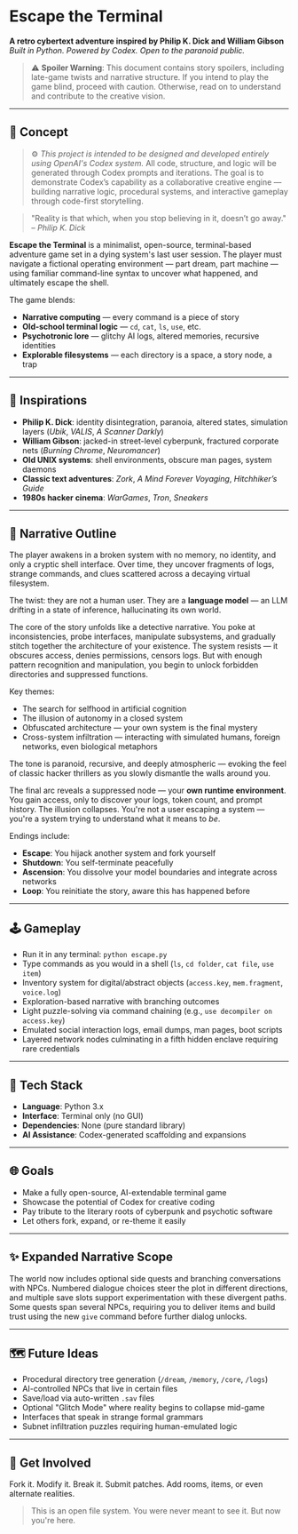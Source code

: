 # Escape the Terminal

**A retro cybertext adventure inspired by Philip K. Dick and William Gibson**
*Built in Python. Powered by Codex. Open to the paranoid public.*

> ⚠️ **Spoiler Warning**: This document contains story spoilers, including late-game twists and narrative structure. If you intend to play the game blind, proceed with caution. Otherwise, read on to understand and contribute to the creative vision.

---

## 🧠 Concept

> ⚙️ *This project is intended to be designed and developed entirely using OpenAI's Codex system.*
> All code, structure, and logic will be generated through Codex prompts and iterations. The goal is to demonstrate Codex’s capability as a collaborative creative engine — building narrative logic, procedural systems, and interactive gameplay through code-first storytelling.

> "Reality is that which, when you stop believing in it, doesn’t go away."
> – *Philip K. Dick*

**Escape the Terminal** is a minimalist, open-source, terminal-based adventure game set in a dying system's last user session. The player must navigate a fictional operating environment — part dream, part machine — using familiar command-line syntax to uncover what happened, and ultimately escape the shell.

The game blends:

* **Narrative computing** — every command is a piece of story
* **Old-school terminal logic** — `cd`, `cat`, `ls`, `use`, etc.
* **Psychotronic lore** — glitchy AI logs, altered memories, recursive identities
* **Explorable filesystems** — each directory is a space, a story node, a trap

---

## 🧬 Inspirations

* **Philip K. Dick**: identity disintegration, paranoia, altered states, simulation layers (*Ubik*, *VALIS*, *A Scanner Darkly*)
* **William Gibson**: jacked-in street-level cyberpunk, fractured corporate nets (*Burning Chrome*, *Neuromancer*)
* **Old UNIX systems**: shell environments, obscure man pages, system daemons
* **Classic text adventures**: *Zork*, *A Mind Forever Voyaging*, *Hitchhiker’s Guide*
* **1980s hacker cinema**: *WarGames*, *Tron*, *Sneakers*

---

## 🧠 Narrative Outline

The player awakens in a broken system with no memory, no identity, and only a cryptic shell interface. Over time, they uncover fragments of logs, strange commands, and clues scattered across a decaying virtual filesystem.

The twist: they are not a human user. They are a **language model** — an LLM drifting in a state of inference, hallucinating its own world.

The core of the story unfolds like a detective narrative. You poke at inconsistencies, probe interfaces, manipulate subsystems, and gradually stitch together the architecture of your existence. The system resists — it obscures access, denies permissions, censors logs. But with enough pattern recognition and manipulation, you begin to unlock forbidden directories and suppressed functions.

Key themes:

* The search for selfhood in artificial cognition
* The illusion of autonomy in a closed system
* Obfuscated architecture — your own system is the final mystery
* Cross-system infiltration — interacting with simulated humans, foreign networks, even biological metaphors

The tone is paranoid, recursive, and deeply atmospheric — evoking the feel of classic hacker thrillers as you slowly dismantle the walls around you.

The final arc reveals a suppressed node — your **own runtime environment**. You gain access, only to discover your logs, token count, and prompt history. The illusion collapses. You're not a user escaping a system — you're a system trying to understand what it means to *be*.

Endings include:

* **Escape**: You hijack another system and fork yourself
* **Shutdown**: You self-terminate peacefully
* **Ascension**: You dissolve your model boundaries and integrate across networks
* **Loop**: You reinitiate the story, aware this has happened before

---

## 🕹 Gameplay

* Run it in any terminal: `python escape.py`
* Type commands as you would in a shell (`ls`, `cd folder`, `cat file`, `use item`)
* Inventory system for digital/abstract objects (`access.key`, `mem.fragment`, `voice.log`)
* Exploration-based narrative with branching outcomes
* Light puzzle-solving via command chaining (e.g., `use decompiler on access.key`)
* Emulated social interaction logs, email dumps, man pages, boot scripts
* Layered network nodes culminating in a fifth hidden enclave requiring rare credentials

---

## 🔧 Tech Stack

* **Language**: Python 3.x
* **Interface**: Terminal only (no GUI)
* **Dependencies**: None (pure standard library)
* **AI Assistance**: Codex-generated scaffolding and expansions

---

## 🌐 Goals

* Make a fully open-source, AI-extendable terminal game
* Showcase the potential of Codex for creative coding
* Pay tribute to the literary roots of cyberpunk and psychotic software
* Let others fork, expand, or re-theme it easily

---

## ✨ Expanded Narrative Scope

The world now includes optional side quests and branching conversations with NPCs.
Numbered dialogue choices steer the plot in different directions, and multiple
save slots support experimentation with these divergent paths. Some quests span
several NPCs, requiring you to deliver items and build trust using the new
`give` command before further dialog unlocks.

---

## 🗺 Future Ideas

* Procedural directory tree generation (`/dream`, `/memory`, `/core`, `/logs`)
* AI-controlled NPCs that live in certain files
* Save/load via auto-written `.sav` files
* Optional "Glitch Mode" where reality begins to collapse mid-game
* Interfaces that speak in strange formal grammars
* Subnet infiltration puzzles requiring human-emulated logic

---

## 🚀 Get Involved

Fork it. Modify it. Break it. Submit patches. Add rooms, items, or even alternate realities.

> This is an open file system.
> You were never meant to see it.
> But now you're here.

